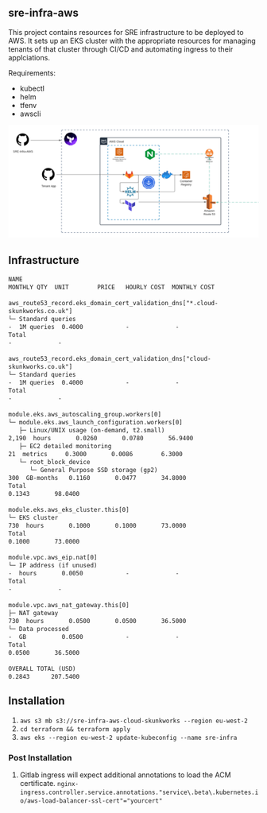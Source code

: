## sre-infra-aws

This project contains resources for SRE infrastructure to be deployed to AWS.
It sets up an EKS cluster with the appropriate resources for managing tenants of that cluster through CI/CD and automating ingress to their applciations.


Requirements:
- kubectl
- helm
- tfenv
- awscli


![image](images/platform.png)

## Infrastructure

```
NAME                                                                           MONTHLY QTY  UNIT        PRICE   HOURLY COST  MONTHLY COST

aws_route53_record.eks_domain_cert_validation_dns["*.cloud-skunkworks.co.uk"]
└─ Standard queries                                                                      -  1M queries  0.4000            -             -
Total                                                                                                                     -             -

aws_route53_record.eks_domain_cert_validation_dns["cloud-skunkworks.co.uk"]
└─ Standard queries                                                                      -  1M queries  0.4000            -             -
Total                                                                                                                     -             -

module.eks.aws_autoscaling_group.workers[0]
└─ module.eks.aws_launch_configuration.workers[0]
   ├─ Linux/UNIX usage (on-demand, t2.small)                                         2,190  hours       0.0260       0.0780       56.9400
   ├─ EC2 detailed monitoring                                                           21  metrics     0.3000       0.0086        6.3000
   └─ root_block_device
      └─ General Purpose SSD storage (gp2)                                             300  GB-months   0.1160       0.0477       34.8000
Total                                                                                                                0.1343       98.0400

module.eks.aws_eks_cluster.this[0]
└─ EKS cluster                                                                         730  hours       0.1000       0.1000       73.0000
Total                                                                                                                0.1000       73.0000

module.vpc.aws_eip.nat[0]
└─ IP address (if unused)                                                                -  hours       0.0050            -             -
Total                                                                                                                     -             -

module.vpc.aws_nat_gateway.this[0]
├─ NAT gateway                                                                         730  hours       0.0500       0.0500       36.5000
└─ Data processed                                                                        -  GB          0.0500            -             -
Total                                                                                                                0.0500       36.5000

OVERALL TOTAL (USD)                                                                                                  0.2843      207.5400
```

## Installation

1. `aws s3 mb s3://sre-infra-aws-cloud-skunkworks --region eu-west-2`
2. `cd terraform && terraform apply`
3. `aws eks --region eu-west-2 update-kubeconfig --name sre-infra`


### Post Installation

1. Gitlab ingress will expect additional annotations to load the ACM certificate.
`nginx-ingress.controller.service.annotations."service\.beta\.kubernetes.io/aws-load-balancer-ssl-cert"="yourcert"`
